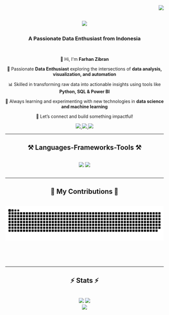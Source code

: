 <img align="right" src="https://visitor-badge.laobi.icu/badge?page_id=farhanzibran.farhanzibran" />

<h1 align="center">
    <img src="https://readme-typing-svg.herokuapp.com/?font=Righteous&size=35&center=true&vCenter=true&width=500&height=70&duration=4000&lines=Hi+There!+👋;+I'm+Farhan+Zibran!;" />
</h1>

<h3 align="center">A Passionate Data Enthusiast from Indonesia</h3>

<br/>

<div align="center">
 
 👋 Hi, I'm **Farhan Zibran**
 
 🌱 Passionate **Data Enthusiast** exploring the intersections of **data analysis, visualization, and automation**

 📊 Skilled in transforming raw data into actionable insights using tools like **Python, SQL & Power BI**

 🚀 Always learning and experimenting with new technologies in **data science and machine learning**

 🌟 Let’s connect and build something impactful!

 </div>
 
<div align="center"> 
  <a href="mailto:farhanzibran00@gmail.com">
    <img src="https://img.shields.io/badge/Gmail-333333?style=for-the-badge&logo=gmail&logoColor=red" />
  </a>
  <a href="https://linkedin.com/in/farhan-zibran" target="_blank">
    <img src="https://img.shields.io/badge/LinkedIn-0077B5?style=for-the-badge&logo=linkedin&logoColor=white" target="_blank" />
  </a>
  <a href="https://farhanzibran.github.io/" target="_blank">
     <img src="https://img.shields.io/badge/Portfolio-FF5722?style=for-the-badge&logo=todoist&logoColor=white" target="_blank" /> <!-- sqlite, safari, google-chrome are other good icon options -->
  </a>
</div>

 <hr/>
 
<h2 align="center">⚒️ Languages-Frameworks-Tools ⚒️</h2>
<br/>
<div align="center">
    <img src="https://skillicons.dev/icons?i=python,sqlite,js,anaconda,vscode,github,figma,tailwind,git,r" />
    <img src="https://skillicons.dev/icons?i=mongodb,apple,figma,mysql,powershell,sass,sublime,tensorflow,ubuntu" /><br>
</div>

<br/>
<hr/>

<div align="center">
  <h2>🐍 My Contributions 🐍</h2>
  <br>
  <img alt="snake eating my contributions" src="https://raw.githubusercontent.com/salesp07/salesp07/output/github-contribution-grid-snake.svg" />
  
  <br/><br/><br/>
</div>

<hr/>

<h2 align="center">⚡ Stats ⚡</h2>
<br>
<div align=center>
  <img width=390 src="https://github-readme-streak-stats-salesp07.vercel.app/?user=farhanzibran&count_private=true&theme=react&border_radius=10%22%20alt=%22streak%20stats"/>
  <img width=390 src="https://github-readme-stats.vercel.app/api?username=farhanzibran&count_private=true&show_icons=true&theme=react&rank_icon=github&border_radius=10%22%20alt=%22readme%20stats" />
  <br/>
  <img width=325 align="center" src="https://github-readme-stats.vercel.app/api/top-langs/?username=farhanzibran&hide=HTML&langs_count=8&layout=compact&theme=react&border_radius=10&size_weight=0.5&count_weight=0.5&exclude_repo=github-readme-stats%22%20alt=%22top%20langs%22"/>
</div>

<br/><br/>


